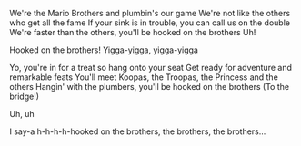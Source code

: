 We're the Mario Brothers and plumbin's our game
We're not like the others who get all the fame
If your sink is in trouble, you can call us on the double
We're faster than the others, you'll be hooked on the brothers
Uh!

Hooked on the brothers!
Yigga-yigga, yigga-yigga

Yo, you're in for a treat so hang onto your seat
Get ready for adventure and remarkable feats
You'll meet Koopas, the Troopas, the Princess and the others
Hangin' with the plumbers, you'll be hooked on the brothers (To the bridge!)

Uh, uh

I say-a h-h-h-h-hooked on the brothers, the brothers, the brothers...
